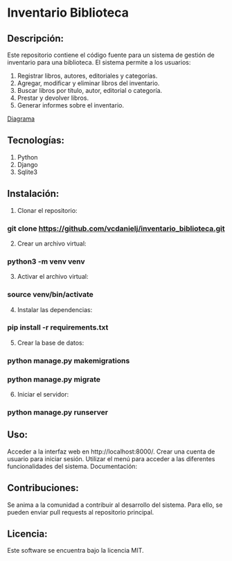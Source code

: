 # Inventario Biblioteca
## Descripción:

Este repositorio contiene el código fuente para un sistema de gestión de inventario para una biblioteca. El sistema permite a los usuarios:

1. Registrar libros, autores, editoriales y categorías.
2. Agregar, modificar y eliminar libros del inventario.
3. Buscar libros por título, autor, editorial o categoría.
4. Prestar y devolver libros.
5. Generar informes sobre el inventario.

[Diagrama](https://github.com/vcdanielj/inventario_biblioteca/blob/main/Diagrama%20Proyecto%20Inventario.png)

## Tecnologías:

1. Python
2. Django
3. Sqlite3

## Instalación:

1. Clonar el repositorio:
### git clone https://github.com/vcdanielj/inventario_biblioteca.git
2. Crear un archivo virtual:
### python3 -m venv venv
3. Activar el archivo virtual:
### source venv/bin/activate
4. Instalar las dependencias:
### pip install -r requirements.txt
5. Crear la base de datos:
### python manage.py makemigrations
### python manage.py migrate
6. Iniciar el servidor:
### python manage.py runserver

## Uso:

Acceder a la interfaz web en http://localhost:8000/.
Crear una cuenta de usuario para iniciar sesión.
Utilizar el menú para acceder a las diferentes funcionalidades del sistema.
Documentación:

## Contribuciones:

Se anima a la comunidad a contribuir al desarrollo del sistema. Para ello, se pueden enviar pull requests al repositorio principal.

## Licencia:

Este software se encuentra bajo la licencia MIT.